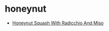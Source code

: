 # honeynut

 * [Honeynut Squash With Radicchio And Miso](index/h/honeynut-squash-with-radicchio-and-miso.json)
